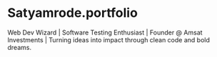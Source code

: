 # Satyamrode.portfolio
Web Dev Wizard | Software Testing Enthusiast | Founder @ Amsat Investments | Turning ideas into impact through clean code and bold dreams.
